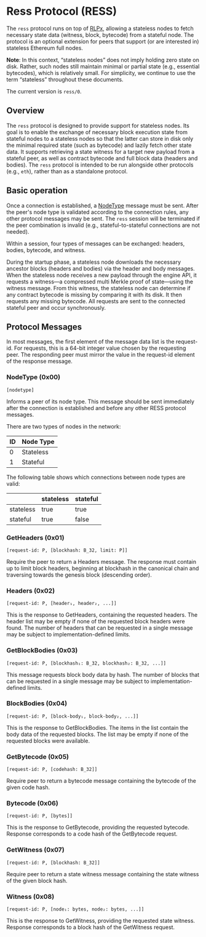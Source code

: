 # Ress Protocol (RESS)

The `ress` protocol runs on top of [RLPx], allowing a stateless nodes to fetch necessary state data (witness, block, bytecode) from a stateful node. The protocol is an optional extension for peers that support (or are interested in) stateless Ethereum full nodes.

**Note**: In this context, “stateless nodes” does not imply holding zero state on disk. Rather, such nodes still maintain minimal or partial state (e.g., essential bytecodes), which is relatively small. For simplicity, we continue to use the term “stateless” throughout these documents.

The current version is `ress/0`.

## Overview

The `ress` protocol is designed to provide support for stateless nodes. Its goal is to enable the exchange of necessary block execution state from stateful nodes to a stateless nodes so that the latter can store in disk only the minimal required state (such as bytecode) and lazily fetch other state data. It supports retrieving a state witness for a target new payload from a stateful peer, as well as contract bytecode and full block data (headers and bodies). The `ress` protocol is intended to be run alongside other protocols (e.g., `eth`), rather than as a standalone protocol.

## Basic operation

Once a connection is established, a [NodeType] message must be sent. After the peer's node type is validated according to the connection rules, any other protocol messages may be sent. The `ress` session will be terminated if the peer combination is invalid (e.g., stateful-to-stateful connections are not needed).

Within a session, four types of messages can be exchanged: headers, bodies, bytecode, and witness.

During the startup phase, a stateless node downloads the necessary ancestor blocks (headers and bodies) via the header and body messages. When the stateless node receives a new payload through the engine API, it requests a witness—a compressed multi Merkle proof of state—using the witness message. From this witness, the stateless node can determine if any contract bytecode is missing by comparing it with its disk. It then requests any missing bytecode. All requests are sent to the connected stateful peer and occur synchronously.

## Protocol Messages

In most messages, the first element of the message data list is the request-id. For requests, this is a 64-bit integer value chosen by the requesting peer. The responding peer must mirror the value in the request-id element of the response message.

### NodeType (0x00)

`[nodetype]`

Informs a peer of its node type. This message should be sent immediately after the connection is established and before any other RESS protocol messages.

There are two types of nodes in the network:

| ID  | Node Type |
| --- | --------- |
| 0   | Stateless |
| 1   | Stateful  |


The following table shows which connections between node types are valid:

|           | stateless | stateful |
| --------- | --------- | -------- |
| stateless | true      | true     |
| stateful  | true      | false    |


### GetHeaders (0x01)

`[request-id: P, [blockhash: B_32, limit: P]]`

Require the peer to return a Headers message. The response must contain up to limit block headers, beginning at blockhash in the canonical chain and traversing towards the genesis block (descending order).

### Headers (0x02)

`[request-id: P, [header₁, header₂, ...]]`

This is the response to GetHeaders, containing the requested headers. The header list may be empty if none of the requested block headers were found. The number of headers that can be requested in a single message may be subject to implementation-defined limits.

### GetBlockBodies (0x03)

`[request-id: P, [blockhash₁: B_32, blockhash₂: B_32, ...]]`

This message requests block body data by hash. The number of blocks that can be requested in a single message may be subject to implementation-defined limits.

### BlockBodies (0x04)

`[request-id: P, [block-body₁, block-body₂, ...]]`

This is the response to GetBlockBodies. The items in the list contain the body data of the requested blocks. The list may be empty if none of the requested blocks were available.

### GetBytecode (0x05)

`[request-id: P, [codehash: B_32]]`

Require peer to return a bytecode message containing the bytecode of the given code hash. 

### Bytecode (0x06)

`[request-id: P, [bytes]]`

This is the response to GetBytecode, providing the requested bytecode. Response corresponds to a code hash of the GetBytecode request.

### GetWitness (0x07)

`[request-id: P, [blockhash: B_32]]`

Require peer to return a state witness message containing the state witness of the given block hash. 

### Witness (0x08)

`[request-id: P, [node₁: bytes, node₂: bytes, ...]]`

This is the response to GetWitness, providing the requested state witness. Response corresponds to a block hash of the GetWitness request.

[NodeType]: #NodeType-0x00
[RLPx]: https://github.com/ethereum/devp2p/blob/master/rlpx.md
